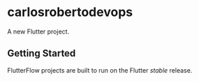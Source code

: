 # carlosrobertodevops

A new Flutter project.

## Getting Started

FlutterFlow projects are built to run on the Flutter _stable_ release.
